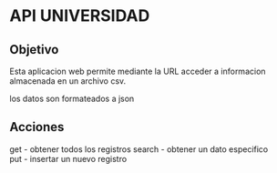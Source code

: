 #   API UNIVERSIDAD
## Objetivo

Esta aplicacion web permite mediante la URL acceder a informacion almacenada en un archivo csv.

los datos son formateados a json

## Acciones
get - obtener todos los registros
search - obtener un dato especifico  
put - insertar un nuevo registro